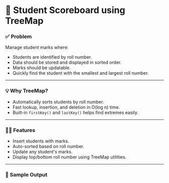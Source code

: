 # 🧠 Student Scoreboard using TreeMap

### ✅ Problem
Manage student marks where:
- Students are identified by roll number.
- Data should be stored and displayed in sorted order.
- Marks should be updatable.
- Quickly find the student with the smallest and largest roll number.

---

### 💡 Why TreeMap?
- Automatically sorts students by roll number.
- Fast lookup, insertion, and deletion in O(log n) time.
- Built-in `firstKey()` and `lastKey()` helps find extremes easily.

---

### 👨‍💻 Features
- Insert students with marks.
- Auto-sorted based on roll number.
- Update any student's marks.
- Display top/bottom roll number using TreeMap utilities.

---

### 🏁 Sample Output
